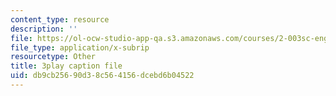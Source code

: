 ```yaml
---
content_type: resource
description: ''
file: https://ol-ocw-studio-app-qa.s3.amazonaws.com/courses/2-003sc-engineering-dynamics-fall-2011/db9cb25690d38c564156dcebd6b04522_iMz0LiqjFmE.srt
file_type: application/x-subrip
resourcetype: Other
title: 3play caption file
uid: db9cb256-90d3-8c56-4156-dcebd6b04522
---
```

